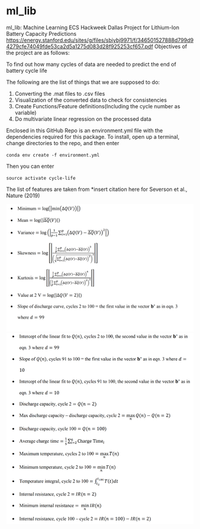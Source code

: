 # ml_lib
ml_lib: Machine Learning ECS Hackweek Dallas Project for 
Lithium-Ion Battery Capacity Predictions
https://energy.stanford.edu/sites/g/files/sbiybj9971/f/346501527888d799d94279cfe74049fde53ca2d5a1275d083d28f925253cf657.pdf
Objectives of the project are as follows:

To find out how many cycles of data are needed to predict the end of battery cycle life

The following are the list of things that we are supposed to do:

1. Converting the .mat files to .csv files
2. Visualization of the converted data to check for consistencies
3. Create Functions/Feature definitions(Including the cycle number as variable)
4. Do multivariate linear regression on the processed data

Enclosed in this GitHub Repo is an environment.yml file with the 
dependencies required for this package. To install, open up a 
terminal, change directories to the repo, and then enter

`conda env create -f environment.yml`

Then you can enter

`source activate cycle-life`

The list of features are taken from *insert citation here for 
Severson et al., Nature (2019)

![alt text](./images/image_1_features.PNG)
![alt text](./images/image_2_features.PNG)

